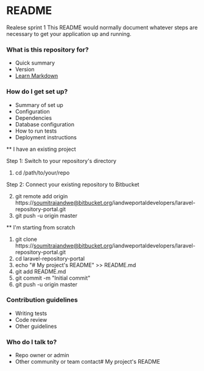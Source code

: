 
# README #
Realese sprint 1
This README would normally document whatever steps are necessary to get your application up and running.

### What is this repository for? ###

* Quick summary
* Version
* [Learn Markdown](https://bitbucket.org/tutorials/markdowndemo)

### How do I get set up? ###

* Summary of set up
* Configuration
* Dependencies
* Database configuration
* How to run tests
* Deployment instructions

** I have an existing project

Step 1: Switch to your repository's directory

1. cd /path/to/your/repo

Step 2: Connect your existing repository to Bitbucket

2. git remote add origin https://soumitraiandwe@bitbucket.org/iandweportaldevelopers/laravel-repository-portal.git
3. git push -u origin master

**  I'm starting from scratch

1. git clone https://soumitraiandwe@bitbucket.org/iandweportaldevelopers/laravel-repository-portal.git
2. cd laravel-repository-portal
3. echo "# My project's README" >> README.md
4. git add README.md
5. git commit -m "Initial commit"
6. git push -u origin master


### Contribution guidelines ###

* Writing tests
* Code review
* Other guidelines

### Who do I talk to? ###

* Repo owner or admin
* Other community or team contact# My project's README
